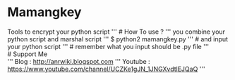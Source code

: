 # Mamangkey 
Tools to encrypt your python script 
'''
# How To use ?
'''
you combine your python script and marshal script
'''
$ python2 mamangkey.py
'''
# and input your python script
'''
# remember what you input should be .py file
'''
# Support Me<br>
'''
Blog : http://anrwiki.blogspot.com
'''
Youtube : https://www.youtube.com/channel/UCZKe1gJN_1JNGXvdtlEJQaQ
'''
